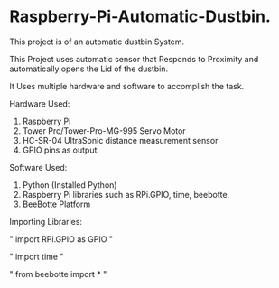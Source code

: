 # Raspberry-Pi-Automatic-Dustbin.

This project is of an automatic dustbin System.

This Project uses automatic sensor that Responds to Proximity and automatically opens the Lid of the dustbin.

It Uses multiple hardware and software to accomplish the task.

Hardware Used:
  1. Raspberry Pi
  2. Tower Pro/Tower-Pro-MG-995 Servo Motor
  3. HC-SR-04 UltraSonic distance measurement sensor
  4. GPIO pins as output.

Software Used:
  1. Python (Installed Python)
  2. Raspberry Pi libraries such as RPi.GPIO, time, beebotte.
  3. BeeBotte Platform

Importing Libraries:
     
" import RPi.GPIO as GPIO "

" import time "

" from beebotte import * "

 
